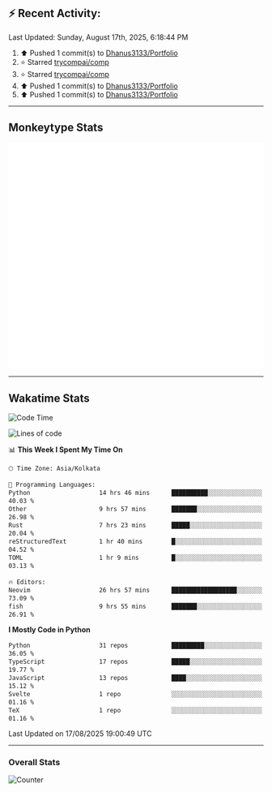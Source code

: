 ## :zap: Recent Activity:
<!--RECENT_ACTIVITY:last_update-->
Last Updated: Sunday, August 17th, 2025, 6:18:44 PM
<!--RECENT_ACTIVITY:last_update_end-->
<!--RECENT_ACTIVITY:start-->
1. ⬆️ Pushed 1 commit(s) to [Dhanus3133/Portfolio](https://github.com/Dhanus3133/Portfolio)<br>
2. ⭐ Starred [trycompai/comp](https://github.com/trycompai/comp)<br>
3. ⭐ Starred [trycompai/comp](https://github.com/trycompai/comp)<br>
4. ⬆️ Pushed 1 commit(s) to [Dhanus3133/Portfolio](https://github.com/Dhanus3133/Portfolio)<br>
5. ⬆️ Pushed 1 commit(s) to [Dhanus3133/Portfolio](https://github.com/Dhanus3133/Portfolio)<br>
<!--RECENT_ACTIVITY:end-->

---

## Monkeytype Stats
<a href="https://monkeytype.com/profile/dhanus">
  <img src="https://raw.githubusercontent.com/Dhanus3133/Dhanus3133/monkeytype/monkeytype-lb.svg" alt="Monkeytype Profile" />
</a>

---

## Wakatime Stats
<!--START_SECTION:waka-->
![Code Time](http://img.shields.io/badge/Code%20Time-2%2C972%20hrs%205%20mins-blue)

![Lines of code](https://img.shields.io/badge/From%20Hello%20World%20I%27ve%20Written-4.8%20million%20lines%20of%20code-blue)

📊 **This Week I Spent My Time On** 

```text
🕑︎ Time Zone: Asia/Kolkata

💬 Programming Languages: 
Python                   14 hrs 46 mins      ██████████░░░░░░░░░░░░░░░   40.03 % 
Other                    9 hrs 57 mins       ███████░░░░░░░░░░░░░░░░░░   26.98 % 
Rust                     7 hrs 23 mins       █████░░░░░░░░░░░░░░░░░░░░   20.04 % 
reStructuredText         1 hr 40 mins        █░░░░░░░░░░░░░░░░░░░░░░░░   04.52 % 
TOML                     1 hr 9 mins         █░░░░░░░░░░░░░░░░░░░░░░░░   03.13 % 

🔥 Editors: 
Neovim                   26 hrs 57 mins      ██████████████████░░░░░░░   73.09 % 
fish                     9 hrs 55 mins       ███████░░░░░░░░░░░░░░░░░░   26.91 % 
```

**I Mostly Code in Python** 

```text
Python                   31 repos            █████████░░░░░░░░░░░░░░░░   36.05 % 
TypeScript               17 repos            █████░░░░░░░░░░░░░░░░░░░░   19.77 % 
JavaScript               13 repos            ████░░░░░░░░░░░░░░░░░░░░░   15.12 % 
Svelte                   1 repo              ░░░░░░░░░░░░░░░░░░░░░░░░░   01.16 % 
TeX                      1 repo              ░░░░░░░░░░░░░░░░░░░░░░░░░   01.16 % 
```




 Last Updated on 17/08/2025 19:00:49 UTC
<!--END_SECTION:waka-->
---

### Overall Stats

<img src="https://moe-counter.glitch.me/get/@Dhanus3133?theme=asoul" alt="Counter" />
